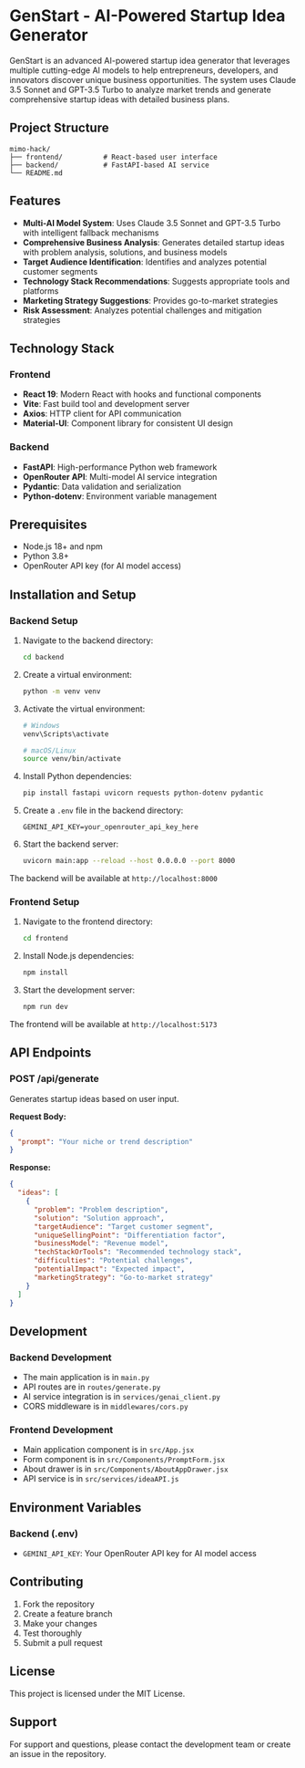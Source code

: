 # GenStart - AI-Powered Startup Idea Generator

GenStart is an advanced AI-powered startup idea generator that leverages multiple cutting-edge AI models to help entrepreneurs, developers, and innovators discover unique business opportunities. The system uses Claude 3.5 Sonnet and GPT-3.5 Turbo to analyze market trends and generate comprehensive startup ideas with detailed business plans.

## Project Structure

```
mimo-hack/
├── frontend/          # React-based user interface
├── backend/           # FastAPI-based AI service
└── README.md
```

## Features

- **Multi-AI Model System**: Uses Claude 3.5 Sonnet and GPT-3.5 Turbo with intelligent fallback mechanisms
- **Comprehensive Business Analysis**: Generates detailed startup ideas with problem analysis, solutions, and business models
- **Target Audience Identification**: Identifies and analyzes potential customer segments
- **Technology Stack Recommendations**: Suggests appropriate tools and platforms
- **Marketing Strategy Suggestions**: Provides go-to-market strategies
- **Risk Assessment**: Analyzes potential challenges and mitigation strategies

## Technology Stack

### Frontend
- **React 19**: Modern React with hooks and functional components
- **Vite**: Fast build tool and development server
- **Axios**: HTTP client for API communication
- **Material-UI**: Component library for consistent UI design

### Backend
- **FastAPI**: High-performance Python web framework
- **OpenRouter API**: Multi-model AI service integration
- **Pydantic**: Data validation and serialization
- **Python-dotenv**: Environment variable management

## Prerequisites

- Node.js 18+ and npm
- Python 3.8+
- OpenRouter API key (for AI model access)

## Installation and Setup

### Backend Setup

1. Navigate to the backend directory:
   ```bash
   cd backend
   ```

2. Create a virtual environment:
   ```bash
   python -m venv venv
   ```

3. Activate the virtual environment:
   ```bash
   # Windows
   venv\Scripts\activate
   
   # macOS/Linux
   source venv/bin/activate
   ```

4. Install Python dependencies:
   ```bash
   pip install fastapi uvicorn requests python-dotenv pydantic
   ```

5. Create a `.env` file in the backend directory:
   ```
   GEMINI_API_KEY=your_openrouter_api_key_here
   ```

6. Start the backend server:
   ```bash
   uvicorn main:app --reload --host 0.0.0.0 --port 8000
   ```

The backend will be available at `http://localhost:8000`

### Frontend Setup

1. Navigate to the frontend directory:
   ```bash
   cd frontend
   ```

2. Install Node.js dependencies:
   ```bash
   npm install
   ```

3. Start the development server:
   ```bash
   npm run dev
   ```

The frontend will be available at `http://localhost:5173`

## API Endpoints

### POST /api/generate
Generates startup ideas based on user input.

**Request Body:**
```json
{
  "prompt": "Your niche or trend description"
}
```

**Response:**
```json
{
  "ideas": [
    {
      "problem": "Problem description",
      "solution": "Solution approach",
      "targetAudience": "Target customer segment",
      "uniqueSellingPoint": "Differentiation factor",
      "businessModel": "Revenue model",
      "techStackOrTools": "Recommended technology stack",
      "difficulties": "Potential challenges",
      "potentialImpact": "Expected impact",
      "marketingStrategy": "Go-to-market strategy"
    }
  ]
}
```

## Development

### Backend Development
- The main application is in `main.py`
- API routes are in `routes/generate.py`
- AI service integration is in `services/genai_client.py`
- CORS middleware is in `middlewares/cors.py`

### Frontend Development
- Main application component is in `src/App.jsx`
- Form component is in `src/Components/PromptForm.jsx`
- About drawer is in `src/Components/AboutAppDrawer.jsx`
- API service is in `src/services/ideaAPI.js`

## Environment Variables

### Backend (.env)
- `GEMINI_API_KEY`: Your OpenRouter API key for AI model access

## Contributing

1. Fork the repository
2. Create a feature branch
3. Make your changes
4. Test thoroughly
5. Submit a pull request

## License

This project is licensed under the MIT License.

## Support

For support and questions, please contact the development team or create an issue in the repository. 
